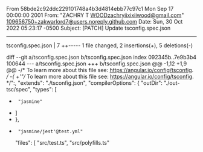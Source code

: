 From 58bde2c92ddc229101748a4b3d4814ebb77c97c1 Mon Sep 17 00:00:00 2001
From: "ZACHRY T WOODzachryiixixiiwood@gmail.com"
 <109656750+zakwarlord7@users.noreply.github.com>
Date: Sun, 30 Oct 2022 05:23:17 -0500
Subject: [PATCH] Update tsconfig.spec.json

---
 tsconfig.spec.json | 7 ++-----
 1 file changed, 2 insertions(+), 5 deletions(-)

diff --git a/tsconfig.spec.json b/tsconfig.spec.json
index 092345b..7e9b3b4 100644
--- a/tsconfig.spec.json
+++ b/tsconfig.spec.json
@@ -1,12 +1,9 @@
-/* To learn more about this file see: https://angular.io/config/tsconfig. */
-{
+'"/* To learn more about this file see: https://angular.io/config/tsconfig. */":,
   "extends": "./tsconfig.json",
   "compilerOptions": {
     "outDir": "./out-tsc/spec",
     "types": [
-      "jasmine"
-    ]
-  },
+      "jasmine/jest'@test.yml"
   "files": [
     "src/test.ts",
     "src/polyfills.ts"
